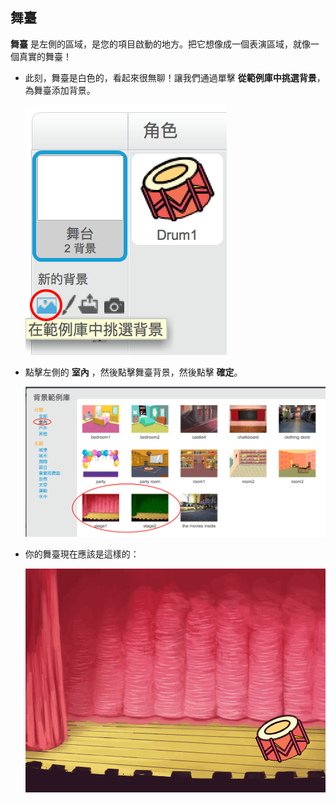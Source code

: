 ## 舞臺

**舞臺** 是左側的區域，是您的項目啟動的地方。把它想像成一個表演區域，就像一個真實的舞臺！

+ 此刻，舞臺是白色的，看起來很無聊！讓我們通過單擊 **從範例庫中挑選背景**，為舞臺添加背景。
    
    ![截圖](images/band-stage-choose.png)

+ 點擊左側的 **室內** ，然後點擊舞臺背景，然後點擊 **確定**。
    
    ![截圖](images/band-backdrop.png)

+ 你的舞臺現在應該是這樣的：
    
    ![截圖](images/band-stage.png)